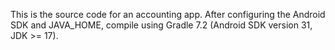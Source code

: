 This is the source code for an accounting app. After configuring the Android SDK and JAVA_HOME, compile using Gradle 7.2 (Android SDK version 31, JDK >= 17).
